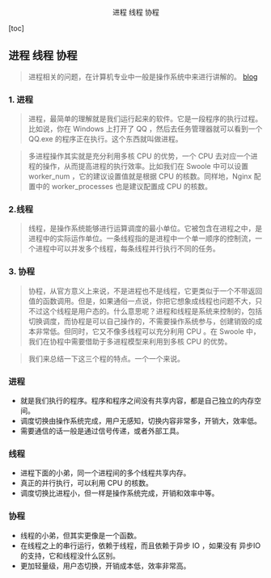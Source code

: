 <center>进程 线程 协程</center>







[toc]







## 进程 线程 协程

> 进程相关的问题，在计算机专业中一般是操作系统中来进行讲解的。 [blog](http://www.zyblog.com.cn/article/767)







### 1. 进程

> 进程，最简单的理解就是我们运行起来的软件。它是一段程序的执行过程。比如说，你在 Windows 上打开了 QQ ，然后去任务管理器就可以看到一个 QQ.exe 的程序正在执行。这个东西就叫做进程。

> 多进程操作其实就是充分利用多核 CPU 的优势，一个 CPU 去对应一个进程的操作，从而提高进程的执行效率。比如我们在 Swoole 中可以设置 worker_num ，它的建议设置值就是根据 CPU 的核数。同样地，Nginx 配置中的 worker_processes 也是建议配置成 CPU 的核数。



### 2.线程

> 线程，是操作系统能够进行运算调度的最小单位。它被包含在进程之中，是进程中的实际运作单位。一条线程指的是进程中一个单一顺序的控制流，一个进程中可以并发多个线程，每条线程并行执行不同的任务。





### 3. 协程

> 协程，从官方意义上来说，不是进程也不是线程，它更类似于一个不带返回值的函数调用。但是，如果通俗一点说，你把它想象成线程也问题不大，只不过这个线程是用户态的。什么意思呢？进程和线程是系统来控制的，包括切换调度，而协程是可以自己操作的，不需要操作系统参与，创建销毁的成本非常低。但同时，它又不像多线程可以充分利用 CPU 。在 Swoole 中，我们在协程中需要借助于多进程模型来利用到多核 CPU 的优势。





>  我们来总结一下这三个程的特点。一个一个来说。

### 进程

- 就是我们执行的程序。程序和程序之间没有共享内容，都是自己独立的内存空间。
- 调度切换由操作系统完成，用户无感知，切换内容非常多，开销大，效率低。
- 需要通信的话一般是通过信号传递，或者外部工具。

### 线程

- 进程下面的小弟，同一个进程间的多个线程共享内存。
- 真正的并行执行，可以利用 CPU 的核数。
- 调度切换比进程小，但一样是操作系统完成，开销和效率中等。

### 协程

- 线程的小弟，但其实更像是一个函数。
- 在线程之上的串行运行，依赖于线程，而且依赖于异步 IO ，如果没有 异步IO 的支持，它和线程没什么区别。
- 更加轻量级，用户态切换，开销成本低，效率非常高。



